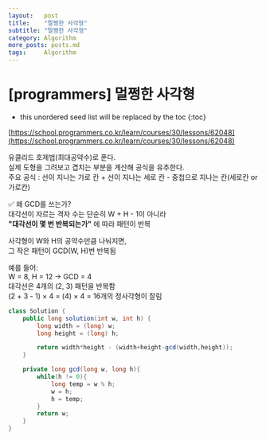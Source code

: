 ```yaml
---
layout:   post
title:    "멀쩡한 사각형"
subtitle: "멀쩡한 사각형"
category: Algorithm
more_posts: posts.md
tags:     Algorithm
---
```

# [programmers] 멀쩡한 사각형

<!--more-->
<!-- Table of contents -->
* this unordered seed list will be replaced by the toc
{:toc}

[https://school.programmers.co.kr/learn/courses/30/lessons/62048](https://school.programmers.co.kr/learn/courses/30/lessons/62048)

유클리드 호제법(최대공약수)로 푼다.  
실제 도형을 그려보고 겹치는 부분을 계산해 공식을 유추한다.  
주요 공식 : 선이 지나는 가로 칸 + 선이 지나는 세로 칸 - 중첩으로 지나는 칸(세로칸 or 가로칸)  
  
✅ 왜 GCD를 쓰는가?  
대각선이 자르는 격자 수는 단순히 W + H - 1이 아니라  
**"대각선이 몇 번 반복되는가"** 에 따라 패턴이 반복  
  
사각형이 W와 H의 공약수만큼 나눠지면,  
그 작은 패턴이 GCD(W, H)번 반복됨  
  
예를 들어:  
W = 8, H = 12 → GCD = 4  
대각선은 4개의 (2, 3) 패턴을 반복함  
(2 + 3 - 1) × 4 = (4) × 4 = 16개의 정사각형이 잘림  

```java
class Solution {
    public long solution(int w, int h) {
        long width = (long) w;
        long height = (long) h;

        return width*height - (width+height-gcd(width,height));
    }

    private long gcd(long w, long h){
        while(h != 0){
            long temp = w % h;
            w = h;
            h = temp;
        }
        return w;
    }
}
```